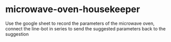 # microwave-oven-housekeeper
Use the google sheet to record the parameters of the microwave oven, connect the line-bot in series to send the suggested parameters back to the suggestion
